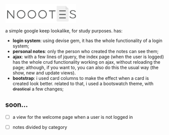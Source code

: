 ![Noootes Logo](/app/assets/images/noootes_2_no_tpc.png) 

a simple google keep lookalike, for study purposes. has:

* **login system**: using devise gem, it has the whole functionality of a login system;
* **personal notes**: only the person who created the notes can see them;
* **ajax**: with a few lines of jquery, the index page (when the user is logged) has the whole crud functionality working on ajax, without reloading the page; although, if you want to, you can also do this the usual way (the show, new and update views).
* **bootstrap**: i used card columns to make the effect when a card is created look better. related to that, i used a bootswatch theme, with ~~drastical~~ a few changes;

## soon...
- [ ] a view for the welcome page when a user is not logged in
- [ ] notes divided by category

